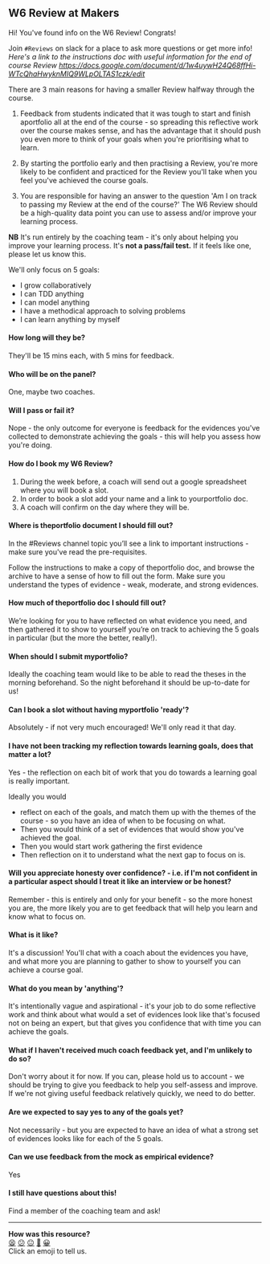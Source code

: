 ## W6 Review at Makers

Hi! You've found info on the W6 Review! Congrats!

Join `#Reviews` on slack for a place to ask more questions or get more info!
_Here's a link to the instructions doc with useful information for the end of course Review https://docs.google.com/document/d/1w4uywH24Q68ffHi-WTcQhaHwyknMIQ9WLpOLTAS1czk/edit_

There are 3 main reasons for having a smaller Review halfway through the course.

1. Feedback from students indicated that it was tough to start and finish aportfolio all at the end of the course - so spreading this reflective work over the course makes sense, and has the advantage that it should push you even more to think of your goals when you're prioritising what to learn.

2. By starting the portfolio early and then practising a Review, you're more likely to be confident and practiced for the Review you'll take when you feel you've achieved the course goals.

3. You are responsible for having an answer to the question 'Am I on track to passing my Review at the end of the course?' The W6 Review should be a high-quality data point you can use to assess and/or improve your learning process.

**NB** It's run entirely by the coaching team - it's only about helping you improve your learning process. It's **not a pass/fail test.** If it feels like one, please let us know this.

We'll only focus on 5 goals:

- I grow collaboratively
- I can TDD anything
- I can model anything
- I have a methodical approach to solving problems
- I can learn anything by myself

#### How long will they be?
They'll be 15 mins each, with 5 mins for feedback.

#### Who will be on the panel?
One, maybe two coaches.

#### Will I pass or fail it?
Nope - the only outcome for everyone is feedback for the evidences you've collected to demonstrate achieving the goals - this will help you assess how you're doing.

#### How do I book my W6 Review?
1. During the week before, a coach will send out a google spreadsheet where you will book a slot.
2. In order to book a slot add your name and a link to yourportfolio doc.
3. A coach will confirm on the day where they will be.

#### Where is theportfolio document I should fill out?
In the #Reviews channel topic you’ll see a link to important instructions - make sure you've read the pre-requisites.

Follow the instructions to make a copy of theportfolio doc, and browse the archive to have a sense of how to fill out the form. Make sure you understand the types of evidence - weak, moderate, and strong evidences.

#### How much of theportfolio doc I should fill out?
We’re looking for you to have reflected on what evidence you need, and then gathered it to show to yourself you’re on track to achieving the 5 goals in particular (but the more the better, really!).

#### When should I submit myportfolio?
Ideally the coaching team would like to be able to read the theses in the morning beforehand. So the night beforehand it should be up-to-date for us!

#### Can I book a slot without having myportfolio 'ready'?
Absolutely - if not very much encouraged! We'll only read it that day.

#### I have not been tracking my reflection towards learning goals, does that matter a lot?
Yes - the reflection on each bit of work that you do towards a learning goal is really important.

Ideally you would
- reflect on each of the goals, and match them up with the themes of the course - so you have an idea of when to be focusing on what.
- Then you would think of a set of evidences that would show you've achieved the goal.
- Then you would start work gathering the first evidence
- Then reflection on it to understand what the next gap to focus on is.

#### Will you appreciate honesty over confidence? - i.e. if I'm not confident in a particular aspect should I treat it like an interview or be honest?
Remember - this is entirely and only for your benefit - so the more honest you are, the more likely you are to get feedback that will help you learn and know what to focus on.

#### What is it like?
It's a discussion! You'll chat with a coach about the evidences you have, and what more you are planning to gather to show to yourself you can achieve a course goal.

#### What do you mean by 'anything'?
It's intentionally vague and aspirational - it's your job to do some reflective work and think about what would a set of evidences look like that's focused not on being an expert, but that gives you confidence that with time you can achieve the goals.

#### What if I haven't received much coach feedback yet, and I'm unlikely to do so?
Don't worry about it for now. If you can, please hold us to account - we should be trying to give you feedback to help you self-assess and improve. If we're not giving useful feedback relatively quickly, we need to do better.


#### Are we expected to say yes to any of the goals yet?
Not necessarily - but you are expected to have an idea of what a strong set of evidences looks like for each of the 5 goals.

#### Can we use feedback from the mock as empirical evidence?
Yes

#### I still have questions about this!
Find a member of the coaching team and ask!

<!-- BEGIN GENERATED SECTION DO NOT EDIT -->

---

**How was this resource?**  
[😫](https://airtable.com/shrUJ3t7KLMqVRFKR?prefill_Repository=course&prefill_File=pills/W6_viva.md&prefill_Sentiment=😫) [😕](https://airtable.com/shrUJ3t7KLMqVRFKR?prefill_Repository=course&prefill_File=pills/W6_viva.md&prefill_Sentiment=😕) [😐](https://airtable.com/shrUJ3t7KLMqVRFKR?prefill_Repository=course&prefill_File=pills/W6_viva.md&prefill_Sentiment=😐) [🙂](https://airtable.com/shrUJ3t7KLMqVRFKR?prefill_Repository=course&prefill_File=pills/W6_viva.md&prefill_Sentiment=🙂) [😀](https://airtable.com/shrUJ3t7KLMqVRFKR?prefill_Repository=course&prefill_File=pills/W6_viva.md&prefill_Sentiment=😀)  
Click an emoji to tell us.

<!-- END GENERATED SECTION DO NOT EDIT -->
